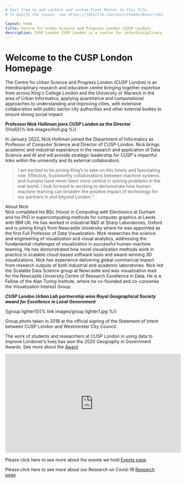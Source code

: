 ```yaml
---
# Feel free to add content and custom Front Matter to this file.
# To modify the layout, see https://jekyllrb.com/docs/themes/#overriding-theme-defaults

layout: home
title: Centre for Urban Science and Progress London (CUSP London)
description: CUSP London CUSP London is a centre for interdisciplinary research in urban science and fosters working across subject boundaries
---
```


# Welcome to the CUSP London Homepage

The Centre for Urban Science and Progress London (CUSP London) is an interdisciplinary research and education centre bringing together expertise from across King's College London and the University of Warwick in the area of Urban Informatics, applying quantitative and computational approaches to understanding and improving cities, with extensive collaboration with public sector city authorities and other external bodies to ensure strong social impact.<br>

**Professor Nick Holliman joins CUSP London as the Director**<br>
![Holl]({% link images/Holl.jpg %})

In January 2022, Nick Holliman joined the Department of Informatics as Professor of Computer Science and Director of CUSP-London. Nick brings academic and industrial experience in the research and application of Data Science and AI and will provide strategic leadership for CUSP's impactful links within the university and its external collaborators.

<blockquote>I am excited to be joining King’s to take on this timely and fascinating role. Effective, trustworthy collaborations between machine systems and humans have never been more central in solving problems in the real world. I look forward to working to demonstrate how human-machine teaming can broaden the positive impact of technology for our partners in and beyond London.”</blockquote>

About Nick:<br>
Nick completed his BSc (Hons) in Computing with Electronics at Durham and his PhD in supercomputing methods for computer graphics at Leeds with IBM UK. 
He has worked in industrial R&D at Sharp Laboratories, Oxford and is joining King’s from Newcastle University where he was appointed as the first Full Professor of Data Visualization.
Nick researches the science and engineering of visualization and visual analytics, addressing the fundamental challenges of visualization in successful human-machine teaming. He has demonstrated how novel visualization methods work in practice in scalable cloud-based software tools and award-winning 3D visualizations. Nick has experience delivering global commercial impact from research outputs of both industrial and academic laboratories. Nick led the Scalable Data Science group at Newcastle and was visualization lead for the Newcastle University Centre of Research Excellence in Data. He is a Fellow of the Alan Turing Institute, where he co-founded and co-convenes the Visualization Interest Group. 


***CUSP London Urban Lab partnership wins Royal Geographical Society award for Excellence in Local Government***

![group lighter1]({% link images/group lighter1.jpg %})

Group photo taken in 2018 at the official signing of the Statement of Intent between CUSP London and Westminster City Council.

The work of students and researchers at CUSP London in using data to improve Londoner’s lives has won the 2020 Geography in Government Awards.
See more about the [Award](https://www.kcl.ac.uk/news/cusp-london-urban-lab-partnership-wins-royal-geographical-society-award-for-excellence-in-local-government)

<center><iframe width="560" height="315" src="https://www.youtube.com/embed/wViccZq1jLI" frameborder="0" allow="accelerometer; autoplay; encrypted-media; gyroscope; picture-in-picture" allowfullscreen="1">&nbsp;</iframe></center>

Please click here to see more about the events we hold [Events page](https://cusplondon.ac.uk/events.html)

Please click here to see more about our Research on Covid-19 [Research page](https://cusplondon.ac.uk/research.html)
